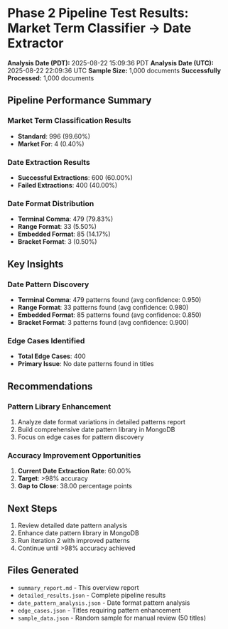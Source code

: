 # Phase 2 Pipeline Test Results: Market Term Classifier → Date Extractor

**Analysis Date (PDT):** 2025-08-22 15:09:36 PDT
**Analysis Date (UTC):** 2025-08-22 22:09:36 UTC
**Sample Size:** 1,000 documents
**Successfully Processed:** 1,000 documents

## Pipeline Performance Summary

### Market Term Classification Results
- **Standard**: 996 (99.60%)
- **Market For**: 4 (0.40%)

### Date Extraction Results
- **Successful Extractions**: 600 (60.00%)
- **Failed Extractions**: 400 (40.00%)

### Date Format Distribution
- **Terminal Comma**: 479 (79.83%)
- **Range Format**: 33 (5.50%)
- **Embedded Format**: 85 (14.17%)
- **Bracket Format**: 3 (0.50%)

## Key Insights

### Date Pattern Discovery
- **Terminal Comma**: 479 patterns found (avg confidence: 0.950)
- **Range Format**: 33 patterns found (avg confidence: 0.980)
- **Embedded Format**: 85 patterns found (avg confidence: 0.850)
- **Bracket Format**: 3 patterns found (avg confidence: 0.900)

### Edge Cases Identified
- **Total Edge Cases**: 400
- **Primary Issue**: No date patterns found in titles

## Recommendations

### Pattern Library Enhancement
1. Analyze date format variations in detailed patterns report
2. Build comprehensive date pattern library in MongoDB
3. Focus on edge cases for pattern discovery

### Accuracy Improvement Opportunities
1. **Current Date Extraction Rate**: 60.00%
2. **Target**: >98% accuracy
3. **Gap to Close**: 38.00 percentage points

## Next Steps
1. Review detailed date pattern analysis
2. Enhance date pattern library in MongoDB
3. Run iteration 2 with improved patterns
4. Continue until >98% accuracy achieved

## Files Generated
- `summary_report.md` - This overview report
- `detailed_results.json` - Complete pipeline results
- `date_pattern_analysis.json` - Date format pattern analysis
- `edge_cases.json` - Titles requiring pattern enhancement
- `sample_data.json` - Random sample for manual review (50 titles)
